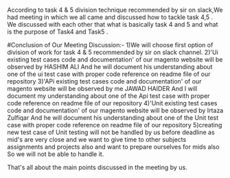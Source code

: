 According to task 4 & 5 division technique recommended by sir on slack,We had meeting in which we all came and discussed how to tackle task 4,5 . We discussed with each other that 
what is basically task 4 and 5 and what is the purpose of Task4 and Task5 .

#Conclusion of Our Meeting Discussion:-
1)We will choose first option of division of work for task 4 & 5 recommended by sir on slack channel.
2)'Ui existing test cases code and documentation' of our magento website will be observed by HASHIM ALI 
And he will document his understanding about one of the ui test case with proper code reference on readme file of our repository 
3)'APi existing test cases code and documentation' of our magento website will be observed by me JAWAD HAIDER 
And I will document my understanding about one of the Api test case with proper code reference on readme file of our repository 
4)'Unit existing test cases code and documentation' of our magento website will be observed by Irtaza Zulfiqar 
And he will document his understanding about one of the Unit test case with proper code reference on readme file of our repository
5)creating new test case of Unit testing will not be handled by us before deadline as mid's are very close and we want to give time to other subjects assignments and projects also and want to prepare ourselves for mids also 
So we will not be able to handle it.

That's all about the main points discussed in the meeting by us.
